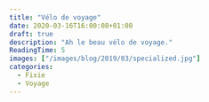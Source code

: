 ```yaml
---
title: "Vélo de voyage"
date: 2020-03-16T16:00:08+01:00
draft: true
description: "Ah le beau vélo de voyage."
ReadingTime: 5
images: ["/images/blog/2019/03/specialized.jpg"]
categories:
  - Fixie
  - Voyage
---
```


